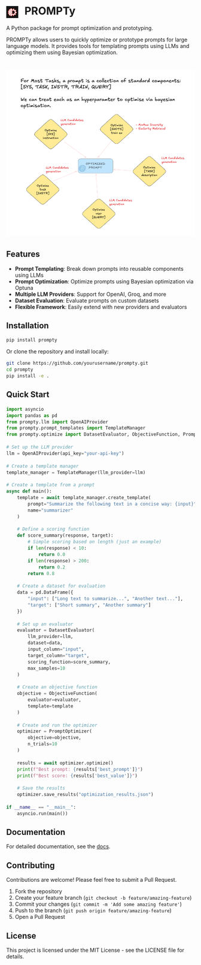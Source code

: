 <h1>
  <img src="assets/icon.png" width="32" alt="Logo" style="vertical-align: middle; margin-right: 10px;"/>
  PROMPTy
</h1>

A Python package for prompt optimization and prototyping.

PROMPTy allows users to quickly optimize or prototype prompts for large language models. It provides tools for templating prompts using LLMs and optimizing them using Bayesian optimization.

<h1>
  <img src="assets/prompty_flow.png"/>
</h1>

## Features

- **Prompt Templating**: Break down prompts into reusable components using LLMs
- **Prompt Optimization**: Optimize prompts using Bayesian optimization via Optuna
- **Multiple LLM Providers**: Support for OpenAI, Groq, and more
- **Dataset Evaluation**: Evaluate prompts on custom datasets
- **Flexible Framework**: Easily extend with new providers and evaluators

## Installation

```bash
pip install prompty
```

Or clone the repository and install locally:

```bash
git clone https://github.com/yourusername/prompty.git
cd prompty
pip install -e .
```

## Quick Start

```python
import asyncio
import pandas as pd
from prompty.llm import OpenAIProvider
from prompty.prompt_templates import TemplateManager
from prompty.optimize import DatasetEvaluator, ObjectiveFunction, PromptOptimizer

# Set up the LLM provider
llm = OpenAIProvider(api_key="your-api-key")

# Create a template manager
template_manager = TemplateManager(llm_provider=llm)

# Create a template from a prompt
async def main():
    template = await template_manager.create_template(
        prompt="Summarize the following text in a concise way: {input}",
        name="summarizer"
    )
    
    # Define a scoring function
    def score_summary(response, target):
        # Simple scoring based on length (just an example)
        if len(response) < 10:
            return 0.0
        if len(response) > 200:
            return 0.2
        return 0.8
    
    # Create a dataset for evaluation
    data = pd.DataFrame({
        "input": ["Long text to summarize...", "Another text..."],
        "target": ["Short summary", "Another summary"]
    })
    
    # Set up an evaluator
    evaluator = DatasetEvaluator(
        llm_provider=llm,
        dataset=data,
        input_column="input",
        target_column="target",
        scoring_function=score_summary,
        max_samples=10
    )
    
    # Create an objective function
    objective = ObjectiveFunction(
        evaluator=evaluator,
        template=template
    )
    
    # Create and run the optimizer
    optimizer = PromptOptimizer(
        objective=objective,
        n_trials=10
    )
    
    results = await optimizer.optimize()
    print(f"Best prompt: {results['best_prompt']}")
    print(f"Best score: {results['best_value']}")
    
    # Save the results
    optimizer.save_results("optimization_results.json")

if __name__ == "__main__":
    asyncio.run(main())
```

## Documentation

For detailed documentation, see the [docs](https://github.com/yourusername/prompty/docs).

## Contributing

Contributions are welcome! Please feel free to submit a Pull Request.

1. Fork the repository
2. Create your feature branch (`git checkout -b feature/amazing-feature`)
3. Commit your changes (`git commit -m 'Add some amazing feature'`)
4. Push to the branch (`git push origin feature/amazing-feature`)
5. Open a Pull Request

## License

This project is licensed under the MIT License - see the LICENSE file for details.
